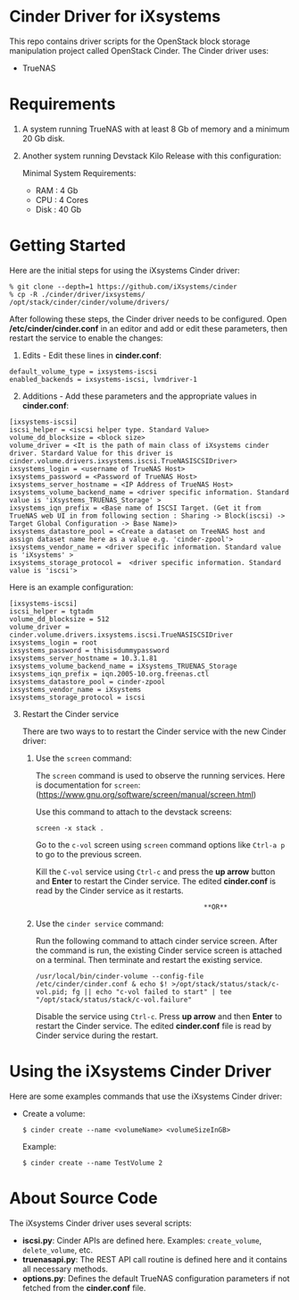 Cinder Driver for iXsystems
===========================

This repo contains driver scripts for the OpenStack block storage manipulation project called OpenStack Cinder.
The Cinder driver uses:

* TrueNAS


Requirements
============

1. A system running TrueNAS with at least 8 Gb of memory and a minimum 20 Gb disk.
2. Another system running Devstack Kilo Release with this configuration:

   Minimal System Requirements:

   * RAM : 4 Gb
   * CPU : 4 Cores
   * Disk : 40 Gb


Getting Started
===============

Here are the initial steps for using the iXsystems Cinder driver:

```
% git clone --depth=1 https://github.com/iXsystems/cinder
% cp -R ./cinder/driver/ixsystems/ /opt/stack/cinder/cinder/volume/drivers/
```

After following these steps, the Cinder driver needs to be configured.
Open **/etc/cinder/cinder.conf** in an editor and add or edit these parameters, then restart the service to enable the changes:

1. Edits - Edit these lines in **cinder.conf**:

 ```
 default_volume_type = ixsystems-iscsi
 enabled_backends = ixsystems-iscsi, lvmdriver-1
 ```
 
2. Additions - Add these parameters and the appropriate values in **cinder.conf**:

 ```
 [ixsystems-iscsi]
 iscsi_helper = <iscsi helper type. Standard Value>
 volume_dd_blocksize = <block size>
 volume_driver = <It is the path of main class of iXsystems cinder driver. Stardard Value for this driver is cinder.volume.drivers.ixsystems.iscsi.TrueNASISCSIDriver>
 ixsystems_login = <username of TrueNAS Host>
 ixsystems_password = <Password of TrueNAS Host>
 ixsystems_server_hostname = <IP Address of TrueNAS Host>
 ixsystems_volume_backend_name = <driver specific information. Standard value is 'iXsystems_TRUENAS_Storage' >
 ixsystems_iqn_prefix = <Base name of ISCSI Target. (Get it from TrueNAS web UI in from following section : Sharing -> Block(iscsi) -> Target Global Configuration -> Base Name)>
 ixsystems_datastore_pool = <Create a dataset on TreeNAS host and assign dataset name here as a value e.g. 'cinder-zpool'>
 ixsystems_vendor_name = <driver specific information. Standard value is 'iXsystems' >
 ixsystems_storage_protocol =  <driver specific information. Standard value is 'iscsi'>
 ```

Here is an example configuration:

 ```
 [ixsystems-iscsi]
 iscsi_helper = tgtadm
 volume_dd_blocksize = 512
 volume_driver = cinder.volume.drivers.ixsystems.iscsi.TrueNASISCSIDriver
 ixsystems_login = root
 ixsystems_password = thisisdummypassword
 ixsystems_server_hostname = 10.3.1.81
 ixsystems_volume_backend_name = iXsystems_TRUENAS_Storage
 ixsystems_iqn_prefix = iqn.2005-10.org.freenas.ctl
 ixsystems_datastore_pool = cinder-zpool
 ixsystems_vendor_name = iXsystems
 ixsystems_storage_protocol = iscsi
 ```

3. Restart the Cinder service

   There are two ways to to restart the Cinder service with the new Cinder driver:

   1. Use the `screen` command:
   
      The `screen` command is used to observe the running services.
      Here is documentation for `screen`: (https://www.gnu.org/software/screen/manual/screen.html)
   
      Use this command to attach to the devstack screens:

      ```
      screen -x stack .
      ```

      Go to the `c-vol` screen using `screen` command options like `Ctrl-a p` to go to the previous screen.

      Kill the `C-vol` service using `Ctrl-c` and press the **up arrow** button and **Enter** to restart the Cinder service.
      The edited **cinder.conf** is read by the Cinder service as it restarts.

                                                    **OR**

   2. Use the `cinder service` command:

      Run the following command to attach cinder service screen.
      After the command is run, the existing Cinder service screen is attached on a terminal.
      Then terminate and restart the existing service.

      ```
      /usr/local/bin/cinder-volume --config-file /etc/cinder/cinder.conf & echo $! >/opt/stack/status/stack/c-vol.pid; fg || echo "c-vol failed to start" | tee "/opt/stack/status/stack/c-vol.failure"
      ```
      
      Disable the service using `Ctrl-c`.
      Press **up arrow** and then **Enter** to restart the Cinder service.
      The edited **cinder.conf** file is read by Cinder service during the restart.


Using the iXsystems Cinder Driver
=================================

Here are some examples commands that use the iXsystems Cinder driver:

* Create a volume:

  `$ cinder create --name <volumeName> <volumeSizeInGB>`

  Example:

  `$ cinder create --name TestVolume 2`


About Source Code
=================

The iXsystems Cinder driver uses several scripts:

* **iscsi.py**: Cinder APIs are defined here. Examples: `create_volume`, `delete_volume`, etc.
* **truenasapi.py**: The REST API call routine is defined here and it contains all necessary methods.
* **options.py**: Defines the default TrueNAS configuration parameters if not fetched from the **cinder.conf** file.
